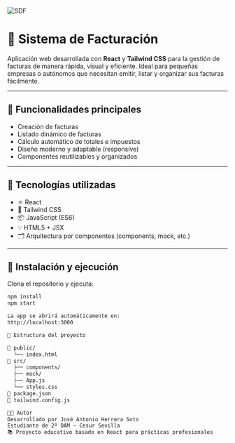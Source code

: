 ![SDF](https://github.com/user-attachments/assets/c32e8b3f-c520-4c79-80e9-6a36c1b84e93)
# 💸 Sistema de Facturación

Aplicación web desarrollada con **React** y **Tailwind CSS** para la gestión de facturas de manera rápida, visual y eficiente. Ideal para pequeñas empresas o autónomos que necesitan emitir, listar y organizar sus facturas fácilmente.

---

## 🧾 Funcionalidades principales

- Creación de facturas
- Listado dinámico de facturas
- Cálculo automático de totales e impuestos
- Diseño moderno y adaptable (responsive)
- Componentes reutilizables y organizados

---

## 🧰 Tecnologías utilizadas

- ⚛️ React
- 🎨 Tailwind CSS
- 📦 JavaScript (ES6)
- 💡 HTML5 + JSX
- 🗂️ Arquitectura por componentes (components, mock, etc.)

---

## 🚀 Instalación y ejecución

Clona el repositorio y ejecuta:

```bash
npm install
npm start

La app se abrirá automáticamente en:
http://localhost:3000

📁 Estructura del proyecto

📁 public/
  └── index.html
📁 src/
  ├── components/
  ├── mock/
  ├── App.js
  └── styles.css
📄 package.json
📄 tailwind.config.js

👨‍💻 Autor
Desarrollado por José Antonio Herrera Soto
Estudiante de 2º DAM – Cesur Sevilla
📚 Proyecto educativo basado en React para prácticas profesionales

